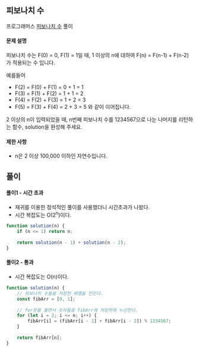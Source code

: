 ## 피보나치 수

프로그래머스 [피보나치 수](https://school.programmers.co.kr/learn/courses/30/lessons/12945) 풀이

#### 문제 설명
피보나치 수는 F(0) = 0, F(1) = 1일 때, 1 이상의 n에 대하여 F(n) = F(n-1) + F(n-2) 가 적용되는 수 입니다.

예를들어

- F(2) = F(0) + F(1) = 0 + 1 = 1
- F(3) = F(1) + F(2) = 1 + 1 = 2
- F(4) = F(2) + F(3) = 1 + 2 = 3
- F(5) = F(3) + F(4) = 2 + 3 = 5
와 같이 이어집니다.

2 이상의 n이 입력되었을 때, n번째 피보나치 수를 1234567으로 나눈 나머지를 리턴하는 함수, solution을 완성해 주세요.

#### 제한 사항
- n은 2 이상 100,000 이하인 자연수입니다.

## 풀이

#### 풀이1 - 시간 초과
- 재귀를 이용한 정석적인 풀이를 사용했더니 시간초과가 나왔다.
- 시간 복잡도는 O(2<sup>n</sup>)이다.
```js
function solution(n) {
    if (n <= 1) return n;
    
    return solution(n - 1) + solution(n - 2);
}
```

#### 풀이2 - 통과
- 시간 복잡도는 O(n)이다.
```js
function solution(n) {
    // 피보나치 수들을 저장한 배열을 만든다.
    const fibArr = [0, 1];
    
    // for문을 돌면서 숫자들을 fibArr에 저장하며 누산한다.
    for (let i = 2; i <= n; i++) {
        fibArr[i] = (fibArr[i - 1] + fibArr[i - 2]) % 1234567;
    }
    
    return fibArr[n];
}
```
